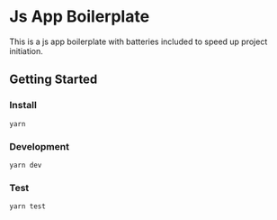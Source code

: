 # Js App Boilerplate

This is a js app boilerplate with batteries included to speed up project initiation.


## Getting Started


### Install

```
yarn
```

### Development

```
yarn dev
```

### Test

```
yarn test
```
